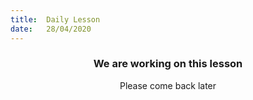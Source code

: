```yaml
---
title:  Daily Lesson
date:   28/04/2020
---
```


### <center>We are working on this lesson</center>
<center>Please come back later</center>